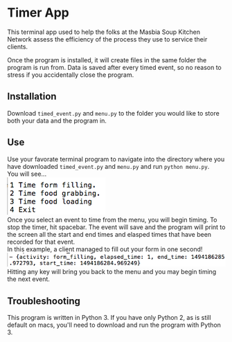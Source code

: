# Timer App

This terminal app used to help the folks at the Masbia Soup Kitchen Network assess the efficiency of the process they use to service their clients.

Once the program is installed, it will create files in the same folder the program is run from. Data is saved after every timed event, so no reason to stress if you accidentally close the program.

## Installation
Download <code>timed_event.py</code> and <code>menu.py</code> to the folder you would like to store both your data and the program in.

## Use
Use your favorate terminal program to navigate into the directory where you have downloaded <code>timed_event.py</code> and <code>menu.py</code> and run <code>python menu.py</code>. <br />
You will see... <br />
![Your menu options](https://github.com/MasbiaSoupKitchenNetwork/TimerApp/blob/master/menu_preview_image.png) <br />
Once you select an event to time from the menu, you will begin timing. To stop the timer, hit spacebar. The event will save and the program will print to the screen all the start and end times and elasped times that have been recorded for that event. <br />
In this example, a client managed to fill out your form in one second! <br />
![Example data saved for one entry. Your task took just one second!](https://github.com/MasbiaSoupKitchenNetwork/TimerApp/blob/master/one_entry_preview_image.png) <br />
Hitting any key will bring you back to the menu and you may begin timing the next event.

## Troubleshooting
This program is written in Python 3. If you have only Python 2, as is still default on macs, you'll need to download and run the program with Python 3.
